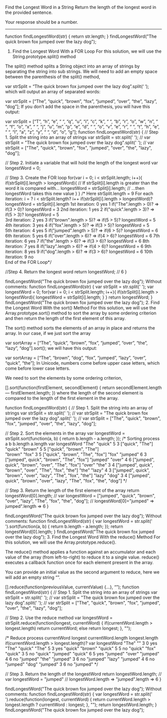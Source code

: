 Find the Longest Word in a String
Return the length of the longest word in the provided sentence.

Your response should be a number.

---------------------


function findLongestWord(str) {
  return str.length;
}
findLongestWord("The quick brown fox jumped over the lazy dog");
1. Find the Longest Word With a FOR Loop
For this solution, we will use the String.prototype.split() method

The split() method splits a String object into an array of strings by separating the string into sub strings.
We will need to add an empty space between the parenthesis of the split() method,

var strSplit = “The quick brown fox jumped over the lazy dog”.split(‘ ‘);
which will output an array of separated words:

var strSplit = [“The”, “quick”, “brown”, “fox”, “jumped”, “over”, “the”, “lazy”, “dog”];
If you don’t add the space in the parenthesis, you will have this output:

var strSplit = 
[“T”, “h”, “e”, “ “, “q”, “u”, “i”, “c”, “k”, “ “, “b”, “r”, “o”, “w”, “n”, “ “, “f”, “o”, “x”, “ “, “j”, “u”, “m”, “p”, “e”, “d”, “ “, “o”, “v”, “e”, “r”, “ “, “t”, “h”, “e”, “ “, “l”, “a”, “z”, “y”, “ “, “d”, “o”, “g”];
function findLongestWord(str) {
  // Step 1. Split the string into an array of strings
  var strSplit = str.split(' ');
  // var strSplit = "The quick brown fox jumped over the lazy dog".split(' ');
  // var strSplit = ["The", "quick", "brown", "fox", "jumped", "over", "the", "lazy", "dog"];
	
  // Step 2. Initiate a variable that will hold the length of the longest word
  var longestWord = 0;

  // Step 3. Create the FOR loop
  for(var i = 0; i < strSplit.length; i++){
    if(strSplit[i].length > longestWord){ // If strSplit[i].length is greater than the word it is compared with...
	longestWord = strSplit[i].length; // ...then longestWord takes this new value
     }
  }
  /* Here strSplit.length = 9
     For each iteration: i = ?   i < strSplit.length?   i++  if(strSplit[i].length > longestWord)?   longestWord = strSplit[i].length
     1st iteration:        0             yes             1   if("The".length > 0)? => if(3 > 0)?     longestWord = 3
     2nd iteration:        1             yes             2   if("quick".length > 3)? => if(5 > 3)?   longestWord = 5   
     3rd iteration:        2             yes             3   if("brown".length > 5)? => if(5 > 5)?   longestWord = 5   
     4th iteration:        3             yes             4   if("fox".length > 5)? => if(3 > 5)?     longestWord = 5  
     5th iteration:        4             yes             5   if("jumped".length > 5)? => if(6 > 5)?  longestWord = 6 
     6th iteration:        5             yes             6   if("over".length > 6)? => if(4 > 6)?    longestWord = 6 
     7th iteration:        6             yes             7   if("the".length > 6)? => if(3 > 6)?     longestWord = 6
     8th iteration:        7             yes             8   if("lazy".length > 6)? => if(4 > 6)?    longestWord = 6 
     9th iteration:        8             yes             9   if("dog".length > 6)? => if(3 > 6)?     longestWord = 6 
     10th iteration:       9             no               
     End of the FOR Loop*/

  //Step 4. Return the longest word
  return longestWord; // 6
}

findLongestWord("The quick brown fox jumped over the lazy dog");
Without comments:
function findLongestWord(str) {
  var strSplit = str.split(' ');
  var longestWord = 0;
  for(var i = 0; i < strSplit.length; i++){
    if(strSplit[i].length > longestWord){
	longestWord = strSplit[i].length;
     }
  }
  return longestWord;
}
findLongestWord("The quick brown fox jumped over the lazy dog");
2. Find the Longest Word With the sort() Method
For this solution, we will use the Array.prototype.sort() method to sort the array by some ordering criterion and then return the length of the first element of this array.

The sort() method sorts the elements of an array in place and returns the array.
In our case, if we just sort the array

var sortArray = [“The”, “quick”, “brown”, “fox”, “jumped”, “over”, “the”, “lazy”, “dog”].sort();
we will have this output:

var sortArray = [“The”, “brown”, “dog”, “fox”, “jumped”, “lazy”, “over”, “quick”, “the”];
In Unicode, numbers come before upper case letters, which come before lower case letters.

We need to sort the elements by some ordering criterion,

[].sort(function(firstElement, secondElement) {     return secondElement.length — firstElement.length; })
where the length of the second element is compared to the length of the first element in the array.

function findLongestWord(str) {
  // Step 1. Split the string into an array of strings
  var strSplit = str.split(' ');
  // var strSplit = "The quick brown fox jumped over the lazy dog".split(' ');
  // var strSplit = ["The", "quick", "brown", "fox", "jumped", "over", "the", "lazy", "dog"];
  
  // Step 2. Sort the elements in the array
  var longestWord = strSplit.sort(function(a, b) { 
    return b.length - a.length;
  });
  /* Sorting process
    a           b            b.length     a.length     var longestWord
  "The"      "quick"            5            3         ["quick", "The"]
  "quick"    "brown"            5            5         ["quick", "brown", "The"]  
  "brown"    "fox"              3            5         ["quick", "brown", "The", "fox"]
  "fox"      "jumped"           6            3         ["jumped", quick", "brown", "The", "fox"]
  "jumped"   "over"             4            6         ["jumped", quick", "brown", "over", "The", "fox"]
  "over"     "the"              3            4         ["jumped", quick", "brown", "over", "The", "fox", "the"]
  "the"      "lazy"             4            3         ["jumped", quick", "brown", "over", "lazy", "The", "fox", "the"]
  "lazy"     "dog"              3            4         ["jumped", quick", "brown", "over", "lazy", "The", "fox", "the", "dog"]
  */
  
  // Step 3. Return the length of the first element of the array
  return longestWord[0].length; // var longestWord = ["jumped", "quick", "brown", "over", "lazy", "The", "fox", "the", "dog"];
                                // longestWord[0]="jumped" => jumped".length => 6
}

findLongestWord("The quick brown fox jumped over the lazy dog");
Without comments:
function findLongestWord(str) {
  var longestWord = str.split(' ').sort(function(a, b) { return b.length - a.length; });
  return longestWord[0].length;
}
findLongestWord("The quick brown fox jumped over the lazy dog");
3. Find the Longest Word With the reduce() Method
For this solution, we will use the Array.prototype.reduce().

The reduce() method applies a function against an accumulator and each value of the array (from left-to-right) to reduce it to a single value.
reduce() executes a callback function once for each element present in the array.

You can provide an initial value as the second argument to reduce, here we will add an empty string “”.

[].reduce(function(previousValue, currentValue) {...}, “”);
function findLongestWord(str) {
  // Step 1. Split the string into an array of strings
  var strSplit = str.split(' ');
  // var strSplit = "The quick brown fox jumped over the lazy dog".split(' ');
  // var strSplit = ["The", "quick", "brown", "fox", "jumped", "over", "the", "lazy", "dog"];

  // Step 2. Use the reduce method
  var longestWord = strSplit.reduce(function(longest, currentWord) {
    if(currentWord.length > longest.length)
       return currentWord;
    else
       return longest;
  }, "");
  
  /* Reduce process
  currentWord      longest       currentWord.length     longest.length    if(currentWord.length > longest.length)?   var longestWord
  "The"             ""                  3                     0                              yes                          "The"
  "quick"           "The"               5                     3                              yes                         "quick"
  "brown"           "quick"             5                     5                              no                          "quick"
  "fox"             "quick"             3                     5                              no                          "quick"
  "jumped"          "quick"             6                     5                              yes                         "jumped"
  "over"            "jumped"            4                     6                              no                          "jumped"
  "the"             "jumped"            3                     6                              no                          "jumped"
  "lazy"            "jumped"            4                     6                              no                          "jumped"
  "dog"             "jumped"            3                     6                              no                          "jumped"
  */
  
  // Step 3. Return the length of the longestWord
  return longestWord.length; // var longestWord = "jumped" 
                             // longestWord.length => "jumped".length => 6
}

findLongestWord("The quick brown fox jumped over the lazy dog");
Without comments:
function findLongestWord(str) {
  var longestWord = str.split(' ').reduce(function(longest, currentWord) {
    return currentWord.length > longest.length ? currentWord : longest;
  }, "");
  return longestWord.length;
}
findLongestWord("The quick brown fox jumped over the lazy dog");